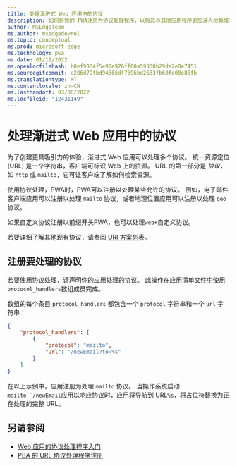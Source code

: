 ```yaml
---
title: 处理渐进式 Web 应用中的协议
description: 如何将你的 PWA注册为协议处理程序，以将其与其他应用程序更加深入地集成在操作系统中。
author: MSEdgeTeam
ms.author: msedgedevrel
ms.topic: conceptual
ms.prod: microsoft-edge
ms.technology: pwa
ms.date: 01/12/2022
ms.openlocfilehash: b8ef9034f5e90e976ff00a59330b29de2e0e7451
ms.sourcegitcommit: e286d79fbd94666df7596bd2633fb60fe08e86fb
ms.translationtype: MT
ms.contentlocale: zh-CN
ms.lasthandoff: 03/08/2022
ms.locfileid: "12431149"
---
```

# <a name="handle-protocols-in-progressive-web-apps"></a>处理渐进式 Web 应用中的协议

为了创建更具吸引力的体验，渐进式 Web 应用可以处理多个协议。  统一资源定位 (URL) 是一个字符串，客户端可标识 Web 上的资源。 URL 的第一部分是 _协议_，如 `http` 或 `mailto`，它可让客户端了解如何检索资源。

使用协议处理，PWA时，PWA可以注册以处理某些允许的协议。  例如，电子邮件客户端应用可以注册以处理 `mailto` 协议，或者地理位置应用可以注册以处理 `geo` 协议。

如果自定义协议注册以前缀开头PWA，也可以处理`web+`自定义协议。

若要详细了解其他现有协议，请参阅 [URI 方案列表](https://en.wikipedia.org/wiki/List_of_URI_schemes)。


<!-- ====================================================================== -->
## <a name="register-protocols-to-handle"></a>注册要处理的协议

若要使用协议处理，请声明你的应用处理的协议。 此操作在应用清单[文件中使用](web-app-manifests.md)`protocol_handlers`数组成员完成。

数组的每个条目 `protocol_handlers` 都包含一个 `protocol` 字符串和一个 `url` 字符串：

```json
{
    "protocol_handlers": [
        {
            "protocol": "mailto",
            "url": "/newEmail?to=%s"
        }
    ]
}
```

在以上示例中，应用注册为处理 `mailto` 协议。  当操作系统启动`mailto``/newEmail`应用以响应协议时，应用将导航到 URL`%s`，将占位符替换为正在处理的完整 URL。


<!-- ====================================================================== -->
## <a name="see-also"></a>另请参阅

*  [Web 应用的协议处理程序入门](https://blogs.windows.com/msedgedev/2022/01/20/getting-started-url-protocol-handlers-microsoft-edge/)
*  [PBA 的 URL 协议处理程序注册](https://web.dev/url-protocol-handler/)
